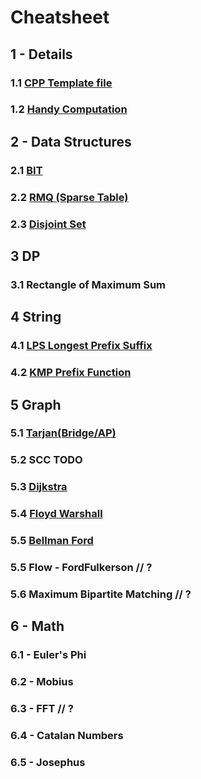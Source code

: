# Cheatsheet

## 1 - Details
### 1.1 [CPP Template file](src/1%20-%20Details/template.cpp)
### 1.2 [Handy Computation](src/1%20-%20Details/computation.cpp)

## 2 - Data Structures
### 2.1 [BIT](src/2%20-%20Data%20Structure/BIT.cpp)
### 2.2 [RMQ (Sparse Table)](src/2%20-%20Data%20Structure/RMQ_SparseT.cpp)
### 2.3 [Disjoint Set](src/2%20-%20Data%20Structure/DSU.cpp)

## 3 DP
### 3.1 Rectangle of Maximum Sum

## 4 String
### 4.1 [LPS Longest Prefix Suffix](/src/4%20-%20String/LPS.cpp)
### 4.2 [KMP Prefix Function](/src/4%20-%20String/KMP.cpp)

## 5 Graph
### 5.1 [Tarjan(Bridge/AP)](src/5%20-%20Graph/tarjan.cpp)
### 5.2 SCC TODO
### 5.3 [Dijkstra](src/5%20-%20Graph/dijkstra.cpp)
### 5.4 [Floyd Warshall](src/5%20-%20Graph/floyd.cpp)
### 5.5 [Bellman Ford](src/5%20-%20Graph/bellman.cpp)
### 5.5 Flow - FordFulkerson // ?
### 5.6 Maximum Bipartite Matching // ?

## 6 - Math
### 6.1 - Euler's Phi
### 6.2 - Mobius
### 6.3 - FFT // ?
### 6.4 - Catalan Numbers
### 6.5 - Josephus
